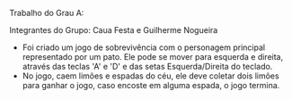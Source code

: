 
Trabalho do Grau A:

Integrantes do Grupo:  Caua Festa e Guilherme Nogueira

- Foi criado um jogo de sobrevivência com o personagem principal representado por um pato. Ele pode se mover para esquerda e direita, através das teclas 'A' e 'D' e das setas Esquerda/Direita do teclado.
- No jogo, caem limões e espadas do céu, ele deve coletar dois limões para ganhar o jogo, caso encoste em alguma espada, o jogo termina. 
